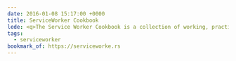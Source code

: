```yaml
---
date: 2016-01-08 15:17:00 +0000
title: ServiceWorker Cookbook
lede: <q>The Service Worker Cookbook is a collection of working, practical examples of using service workers in modern web apps.</q>
tags:
  - serviceworker
bookmark_of: https://serviceworke.rs
---
```


